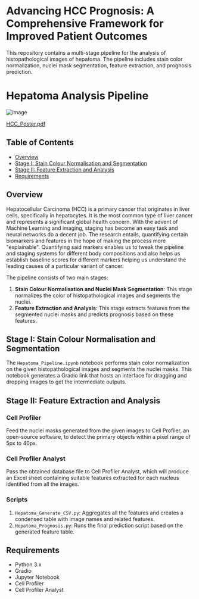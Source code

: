 # Advancing HCC Prognosis: A Comprehensive Framework for Improved Patient Outcomes

This repository contains a multi-stage pipeline for the analysis of histopathological images of hepatoma. The pipeline includes stain color normalization, nuclei mask segmentation, feature extraction, and prognosis prediction.

# Hepatoma Analysis Pipeline

![image](https://github.com/Haricharan0311/Hepatoma-Staging-Project/assets/49089160/6c2a176d-49e5-4100-ae73-f70bd834ccd2)

[HCC_Poster.pdf](https://github.com/user-attachments/files/16040129/HCC_G1_16_Poster_cropped.pdf)

## Table of Contents

- [Overview](#overview)
- [Stage I: Stain Colour Normalisation and Segmentation](#stage-i-stain-colour-normalisation-and-segmentation)
- [Stage II: Feature Extraction and Analysis](#stage-ii-feature-extraction-and-analysis)
- [Requirements](#requirements)


## Overview

Hepatocellular Carcinoma (HCC) is a primary cancer that originates in liver cells, specifically in hepatocytes. It is the most common type of liver cancer and represents a significant global health concern. With the advent of Machine Learning and imaging, staging has become an easy task and neural networks do a decent job. The research entails, quantifying certain biomarkers and features in the hope of making the process more "explainable". Quantifying said markers enables us to tweak the pipeline and staging systems for different body compositions and also helps us establish baseline scores for different markers helping us understand the leading causes of a particular variant of cancer.

The pipeline consists of two main stages:
1. **Stain Colour Normalisation and Nuclei Mask Segmentation**: This stage normalizes the color of histopathological images and segments the nuclei.
2. **Feature Extraction and Analysis**: This stage extracts features from the segmented nuclei masks and predicts prognosis based on these features.

## Stage I: Stain Colour Normalisation and Segmentation

The `Hepatoma_Pipeline.ipynb` notebook performs stain color normalization on the given histopathological images and segments the nuclei masks. This notebook generates a Gradio link that hosts an interface for dragging and dropping images to get the intermediate outputs.

## Stage II: Feature Extraction and Analysis

### Cell Profiler

Feed the nuclei masks generated from the given images to Cell Profiler, an open-source software, to detect the primary objects within a pixel range of 5px to 40px. 

### Cell Profiler Analyst

Pass the obtained database file to Cell Profiler Analyst, which will produce an Excel sheet containing suitable features extracted for each nucleus identified from all the images.

### Scripts

1. `Hepatoma_Generate_CSV.py`: Aggregates all the features and creates a condensed table with image names and related features.
2. `Hepatoma_Prognosis.py`: Runs the final prediction script based on the generated feature table.

## Requirements

- Python 3.x
- Gradio
- Jupyter Notebook
- Cell Profiler
- Cell Profiler Analyst


